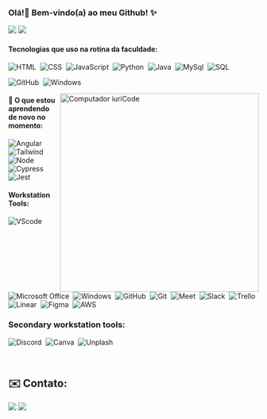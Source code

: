 ### Olá!👋 Bem-vindo(a) ao meu Github! ✨

![](https://github-readme-stats.vercel.app/api?username=jlateles&theme=cobalt&hide_border=false&include_all_commits=true&count_private=false)
![](https://github-readme-stats.vercel.app/api/top-langs/?username=jlateles&theme=cobalt&hide_border=false&include_all_commits=true&count_private=false&layout=compact)
 &nbsp;
 &nbsp;
 
#### Tecnologias que uso na rotina da faculdade:

![HTML](https://img.shields.io/badge/HTML5-E34F26?style=for-the-badge&logo=html5&logoColor=white)&nbsp;
![CSS](https://img.shields.io/badge/CSS3-1572B6?style=for-the-badge&logo=css3&logoColor=white)&nbsp;
![JavaScript](https://img.shields.io/badge/JavaScript-F7DF1E?style=for-the-badge&logo=javascript&logoColor=black)&nbsp;
![Python](https://img.shields.io/badge/Python-14354C?style=for-the-badge&logo=python&logoColor=white)&nbsp;
![Java](https://img.shields.io/badge/Java-ED8B00?style=for-the-badge&logo=openjdk&logoColor=white)&nbsp;
![MySql](https://img.shields.io/badge/MySQL-005C84?style=for-the-badge&logo=mysql&logoColor=white)&nbsp;
![SQL](https://img.shields.io/badge/Sqlite-003B57?style=for-the-badge&logo=sqlite&logoColor=white)&nbsp;

![GitHub](https://img.shields.io/badge/GitHub-100000?style=for-the-badge&logo=github&logoColor=white)&nbsp;
![Windows](https://img.shields.io/badge/Windows-0078D6?style=for-the-badge&logo=windows&logoColor=white)&nbsp;

<img src="https://raw.githubusercontent.com/MicaelliMedeiros/micaellimedeiros/master/image/computer-illustration.png" min-width="400px" max-width="400px" width="400px" align="right" alt="Computador iuriCode">

#### 🚀 O que estou aprendendo de novo no momento:
![Angular](https://img.shields.io/badge/Angular-DD0031?style=for-the-badge&logo=angular&logoColor=white)&nbsp;
![Tailwind](https://img.shields.io/badge/Tailwind_CSS-38B2AC?style=for-the-badge&logo=tailwind-css&logoColor=white)&nbsp;
![Node](https://img.shields.io/badge/Node%20js-339933?style=for-the-badge&logo=nodedotjs&logoColor=white)&nbsp;
![Cypress](https://img.shields.io/badge/Cypress-38B2AC?style=for-the-badge&logo=cypress&logoColor=black)&nbsp;
![Jest](https://img.shields.io/badge/Jest-C21325?style=for-the-badge&logo=jest&logoColor=white)
#### Workstation Tools:
![VScode](https://img.shields.io/badge/vscode-4285F4?style=for-the-badge&logo=vscode&logoColor=white)&nbsp;
![Microsoft Office](https://img.shields.io/badge/Microsoft_Office-D83B01?style=for-the-badge&logo=microsoft-office&logoColor=white)&nbsp;
![Windows](https://img.shields.io/badge/Windows-0078D6?style=for-the-badge&logo=windows&logoColor=white)&nbsp;
![GitHub](https://img.shields.io/badge/GitHub-100000?style=for-the-badge&logo=github&logoColor=white)&nbsp;
![Git](https://img.shields.io/badge/GIT-E44C30?style=for-the-badge&logo=git&logoColor=white)&nbsp;
![Meet](https://img.shields.io/badge/Google%20Meet-00897B?style=for-the-badge&logo=google-meet&logoColor=white)&nbsp;
![Slack](https://img.shields.io/badge/Slack-4A154B?style=for-the-badge&logo=slack&logoColor=white)&nbsp;
![Trello](https://img.shields.io/badge/Trello-0052CC?style=for-the-badge&logo=trello&logoColor=white)&nbsp;
![Linear](https://img.shields.io/badge/Linear-0052CC?style=for-the-badge&logo=linear&logoColor=black)&nbsp;
![Figma](https://img.shields.io/badge/Figma-F24E1E?style=for-the-badge&logo=figma&logoColor=black)&nbsp;
![AWS](https://img.shields.io/badge/Amazon_AWS-FF9900?style=for-the-badge&logo=amazonaws&logoColor=white)&nbsp;


### Secondary workstation tools:
![Discord](https://img.shields.io/badge/Discord-5865F2?style=for-the-badge&logo=discord&logoColor=white)&nbsp;
![Canva](https://img.shields.io/badge/Canva-%2300C4CC.svg?&style=for-the-badge&logo=Canva&logoColor=white)&nbsp;
![Unplash](https://img.shields.io/badge/Unsplash-000000?style=for-the-badge&logo=Unsplash&logoColor=white)&nbsp;

&nbsp;
&nbsp;
## ✉️ Contato:
<div> 
 
<a href = "mailto:contato.juliatelesicm@gmail.com"> <img src="https://img.shields.io/badge/-Gmail-%23333?style=for-the-badge&logo=gmail&logoColor=white" target="_blank"></a>
<a href="https://www.linkedin.com/in/jlateles/" target="_blank" rel="noopener"><img src="https://img.shields.io/badge/-LinkedIn-%230077B5?style=for-the-badge&logo=linkedin&logoColor=white"></a> 
</div>&nbsp;&nbsp;
